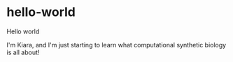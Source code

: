 # hello-world
Hello world

I'm Kiara, and I'm just starting to learn what computational synthetic biology is all about!
